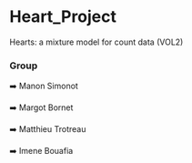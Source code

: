 # Heart_Project

Hearts: a mixture model for count data (VOL2)

### Group 
➡️ Manon Simonot 

➡️ Margot Bornet 

➡️ Matthieu Trotreau

➡️ Imene Bouafia
